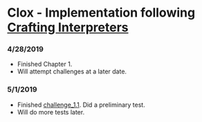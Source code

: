 # Clox - Implementation following [Crafting Interpreters](https://www.craftinginterpreters.com)

### 4/28/2019
- Finished Chapter 1.
- Will attempt challenges at a later date.

### 5/1/2019
- Finished [challenge_1.1](https://github.com/kjbrawner22/clox/tree/challenge_1.1). Did a preliminary test.
- Will do more tests later.